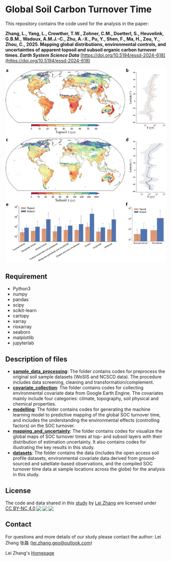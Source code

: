 # Global Soil Carbon Turnover Time
This repository contains the code used for the analysis in the paper:

**Zhang, L., Yang, L., Crowther, T.W., Zohner, C.M., Doetterl, S., Heuvelink, G.B.M., Wadoux, A.M.J.-C., Zhu, A.-X., Pu, Y., Shen, F., Ma, H., Zou, Y., Zhou, C., 2025. Mapping global distributions, environmental controls, and uncertainties of apparent topsoil and subsoil organic carbon turnover times. *Earth System Science Data*** [https://doi.org/10.5194/essd-2024-618](https://doi.org/10.5194/essd-2024-618)

![global_soc_turnover_map](./figure.jpg)

## Requirement
- Python3
- numpy
- pandas
- scipy
- scikit-learn
- cartopy
- xarray
- rioxarray
- seaborn
- matplotlib
- jupyterlab

## Description of files
- [**sample_data_processing**](https://github.com/leizhang-geo/global_soil_carbon_turnover_time/tree/main/sample_data_processing): The folder contains codes for preprocess the original soil sample datasets (WoSIS and NCSCD data). The procedure includes data screening, cleaning and transformation/complement.
- [**covariate_collection**](https://github.com/leizhang-geo/global_soil_carbon_turnover_time/tree/main/covariate_collection): The folder contains codes for collecting environmental covariate data from Google Earth Engine. The covariates mainly include four categories: climate, topography, soil physical and chemical properties.
- [**modelling**](https://github.com/leizhang-geo/global_soil_carbon_turnover_time/tree/main/modelling): The folder contains codes for generating the machine learning model to predictive mapping of the global SOC turnover time, and includes the understanding the environmental effects (controlling factors) on the SOC turnover.
- [**mapping_and_uncertainty**](https://github.com/leizhang-geo/global_soil_carbon_turnover_time/tree/main/mapping_and_uncertainty): The folder contains codes for visualize the global maps of SOC turnover times at top- and subsoil layers with their distribution of estimation uncertainty. It also contains codes for illustrating the key results in this study.
- [**datasets**](https://github.com/leizhang-geo/global_soil_carbon_turnover_time/tree/main/datasets): The folder contains the data (includes the open access soil profile datasets, environmental covariate data derived from ground-sourced and satelliate-based observations, and the compiled SOC turnover time data at sample locations across the globe) for the analysis in this study.

## License

The code and data shared in this <a xmlns:cc="http://creativecommons.org/ns#" xmlns:dct="http://purl.org/dc/terms/"><a property="dct:title" rel="cc:attributionURL" href="https://doi.org/10.5194/essd-2024-618">study</a> by <a rel="cc:attributionURL dct:creator" property="cc:attributionName" href="https://leizhang-geo.github.io">Lei Zhang</a> are licensed under <a href="http://creativecommons.org/licenses/by-nc/4.0/?ref=chooser-v1" target="_blank" rel="license noopener noreferrer" style="display:inline-block;">CC BY-NC 4.0<img style="height:22px!important;margin-left:3px;vertical-align:text-bottom;" src="https://mirrors.creativecommons.org/presskit/icons/cc.svg?ref=chooser-v1"><img style="height:22px!important;margin-left:3px;vertical-align:text-bottom;" src="https://mirrors.creativecommons.org/presskit/icons/by.svg?ref=chooser-v1"><img style="height:22px!important;margin-left:3px;vertical-align:text-bottom;" src="https://mirrors.creativecommons.org/presskit/icons/nc.svg?ref=chooser-v1"></a></p>

## Contact

For questions and more details of our study please contact the author: Lei Zhang 张磊 (lei.zhang.geo@outlook.com)

Lei Zhang's [Homepage](https://leizhang-geo.github.io/)
